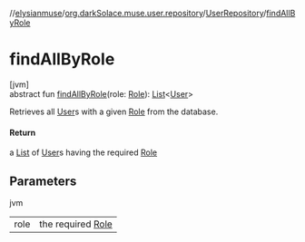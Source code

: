 //[elysianmuse](../../../index.md)/[org.darkSolace.muse.user.repository](../index.md)/[UserRepository](index.md)/[findAllByRole](find-all-by-role.md)

# findAllByRole

[jvm]\
abstract fun [findAllByRole](find-all-by-role.md)(role: [Role](../../org.darkSolace.muse.user.model/-role/index.md)): [List](https://kotlinlang.org/api/latest/jvm/stdlib/kotlin.collections/-list/index.html)&lt;[User](../../org.darkSolace.muse.user.model/-user/index.md)&gt;

Retrieves all [User](../../org.darkSolace.muse.user.model/-user/index.md)s with a given [Role](../../org.darkSolace.muse.user.model/-role/index.md) from the database.

#### Return

a [List](https://kotlinlang.org/api/latest/jvm/stdlib/kotlin.collections/-list/index.html) of [User](../../org.darkSolace.muse.user.model/-user/index.md)s having the required [Role](../../org.darkSolace.muse.user.model/-role/index.md)

## Parameters

jvm

| | |
|---|---|
| role | the required [Role](../../org.darkSolace.muse.user.model/-role/index.md) |
